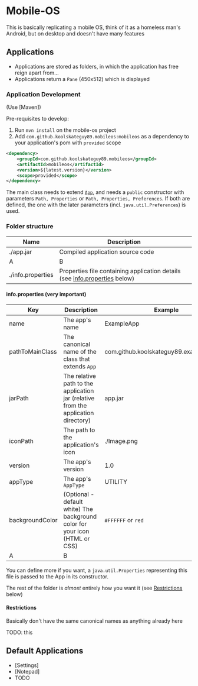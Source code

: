# Mobile-OS

This is basically replicating a mobile OS, think of it as a homeless man's Android, but on desktop and doesn't have many features

## Applications

- Applications are stored as folders, in which the application has free reign apart from...
- Applications return a `Pane` (450x512) which is displayed


### Application Development

(Use [Maven])

Pre-requisites to develop:
1. Run `mvn install` on the mobile-os project
2. Add `com.github.koolskateguy89.mobileos:mobileos` as a dependency to your application's pom with `provided` scope
```xml
<dependency>
	<groupId>com.github.koolskateguy89.mobileos</groupId>
	<artifactId>mobileos</artifactId>
	<version>${latest.version}</version>
	<scope>provided</scope>
</dependency>
```

The main class needs to extend [`App`](src/main/java/com/github/koolskateguy89/mobileos/app/App.java), and needs a
`public` constructor with parameters `Path, Properties` or `Path, Properties, Preferences`. If both are defined, the one with the
later parameters (incl. `java.util.Preferences`) is used.

### Folder structure

| Name | Description |
| ---- | ----------- |
| ./app.jar | Compiled application source code |
| A | B |
| ./info.properties | Properties file containing application details (see [info.properties](#info.properties) below) |


#### info.properties (very important)

| Key | Description | Example |
| --- | ----------- | ------- |
| name | The app's name | ExampleApp |
| pathToMainClass | The canonical name of the class that extends `App` | com.github.koolskateguy89.example.MyApp |
| jarPath | The relative path to the application jar (relative from the application directory) | app.jar |
| iconPath | The path to the application's icon | ./Image.png |
| version | The app's version | 1.0 |
| appType | The app's `AppType` | UTILITY |
| backgroundColor | (Optional - default white) The background color for your icon (HTML or CSS) | `#FFFFFF` or `red` |
| A | B |

You can define more if you want, a `java.util.Properties` representing this file is passed to the App
in its constructor.

The rest of the folder is _almost_ entirely how you want it (see [Restrictions](#restrictions) below)

#### Restrictions

Basically don't have the same canonical names as anything already here

TODO: this

## Default Applications

- [Settings]
- [Notepad]
- TODO